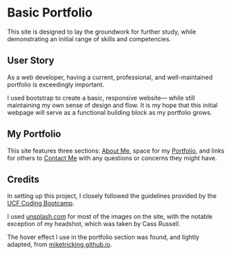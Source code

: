# Basic Portfolio

This site is designed to lay the groundwork for further study, while demonstrating an initial range of skills and competencies.

## User Story

As a web developer, having a current, professional, and well-maintained portfolio is exceedingly important.

I used bootstrap to create a basic, responsive website— while still maintaining my own sense of design and flow. It is my hope that this initial webpage will serve as a functional building block as my portfolio grows.

## My Portfolio

This site features three sections: [About Me](https://andreloui5.github.io/Basic_Responsive_Portfolio/#aboutMe), space for my [Portfolio](https://andreloui5.github.io/Basic_Responsive_Portfolio/#myPortfolio), and links for others to [Contact Me](https://andreloui5.github.io/Basic_Responsive_Portfolio/#myContact) with any questions or concerns they might have.

## Credits

In setting up this project, I closely followed the guidelines provided by the [UCF Coding Bootcamp](https://github.com/UCF-Coding-Boot-Camp/UCF-ORL-FSF-FT-11-2019-U-C).

I used [unsplash.com](https://unsplash.com/) for most of the images on the site, with the notable exception of my headshot, which was taken by Cass Russell.

The hover effect I use in the portfolio section was found, and lightly adapted, from [miketricking.github.io](https://miketricking.github.io/bootstrap-image-hover/#).